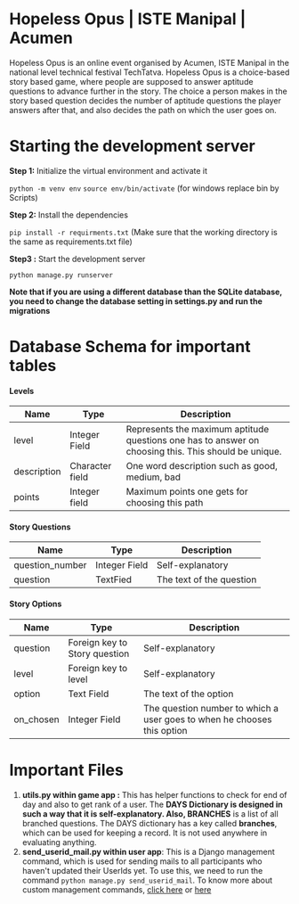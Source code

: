 # Hopeless Opus  | ISTE Manipal | Acumen
Hopeless Opus is an online event organised by Acumen, ISTE Manipal in the national level technical festival TechTatva.
Hopeless Opus is a choice-based story based game, where people are supposed to answer aptitude questions to advance further in the story. The choice a person makes in the story based question decides the number of aptitude questions the player answers after that, and also decides the path on which the user goes on.
# Starting the development server
**Step 1:**  Initialize the virtual environment and activate it

`python -m venv env` `source env/bin/activate` (for windows replace bin by Scripts)

**Step 2:** Install the dependencies

`pip install -r requirments.txt` 
(Make sure that the working directory is the same as requirements.txt file)

**Step3 :** Start the development server

`python manage.py runserver`

**Note that if you are using a different database than the SQLite database, you need to change the database setting in settings.py and run the migrations**

# Database Schema for important tables
#### Levels
|  Name | Type   | Description |
| ------------ | ------------ |------------ |
| level  | Integer Field  | Represents the maximum aptitude questions one has to answer on choosing this. This should be unique.|
|  description | Character field  | One word description such as good, medium, bad|
|  points | Integer field  |  Maximum points one gets for choosing this path|

#### Story Questions
|  Name | Type   | Description |
| ------------ | ------------ |------------ |
| question_number  | Integer Field  | Self-explanatory  |
|  question | TextFied  | The text of the question  |

#### Story Options
|  Name | Type   | Description |
| ------------ | ------------ |------------ |
|  question | Foreign key to Story question   | Self-explanatory  |
| level  | Foreign key to level  | Self-explanatory   |
|option  | Text Field  | The text of the option  |
| on_chosen  | Integer Field   | The question number to which a user goes to when he chooses this option |

# Important Files
1. **utils.py  within game app :** This has helper functions to check for end of day and also to get rank of a user.  The **DAYS **Dictionary is designed in such a way that it is self-explanatory. Also,** BRANCHES** is a list of all branched questions. The DAYS dictionary has a key called **branches**, which can be used for keeping a record. It is not used anywhere in evaluating anything.
2. **send_userid_mail.py within user app**:  This is a Django management command, which is used for sending mails to all participants who haven't updated their UserIds yet. To use this, we need to run the command `python manage.py send_userid_mail`. To know more about custom management commands, [click here](https://docs.djangoproject.com/en/3.1/howto/custom-management-commands/ "click here") or [here](https://simpleisbetterthancomplex.com/tutorial/2018/08/27/how-to-create-custom-django-management-commands.html "here")


